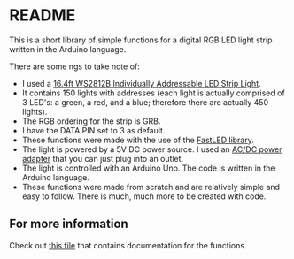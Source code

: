 README
======

This is a short library of simple functions for a digital RGB LED light strip written in the Arduino language.

There are some ngs to take note of:

* I used a [16.4ft WS2812B Individually Addressable LED Strip Light](https://www.amazon.com/gp/product/B00ZHB9M6A/ref=oh_aui_detailpage_o04_s00?ie=UTF8&psc=1).
* It contains 150 lights with addresses (each light is actually comprised of 3 LED's: a green, a red, and a blue; therefore there are actually 450 lights).
* The RGB ordering for the strip is GRB.
* I have the DATA PIN set to 3 as default.
* These functions were made with the use of the [FastLED library](https://github.com/FastLED/FastLED).
* The light is powered by a 5V DC power source. I used an [AC/DC power adapter](https://www.amazon.com/gp/product/B01M0KLECZ/ref=oh_aui_detailpage_o01_s00?ie=UTF8&psc=1) that you can just plug into an outlet.
* The light is controlled with an Arduino Uno. The code is written in the Arduino language.
* These functions were made from scratch and are relatively simple and easy to follow. There is much, much more to be created with code.

## For more information

Check out [this file](https://github.com/emgunn/LED-Light-Strip/blob/master/Documentation.mdown) that contains documentation for the functions.